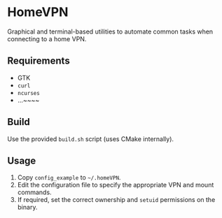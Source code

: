 # HomeVPN
Graphical and terminal-based utilities to automate common tasks when connecting to a home VPN.

## Requirements
- GTK
- `curl`
- `ncurses`
- ...~~~~

## Build
Use the provided `build.sh` script (uses CMake internally).

## Usage
1. Copy `config_example` to `~/.homeVPN`.
2. Edit the configuration file to specify the appropriate VPN and mount commands.
3. If required, set the correct ownership and `setuid` permissions on the binary.
